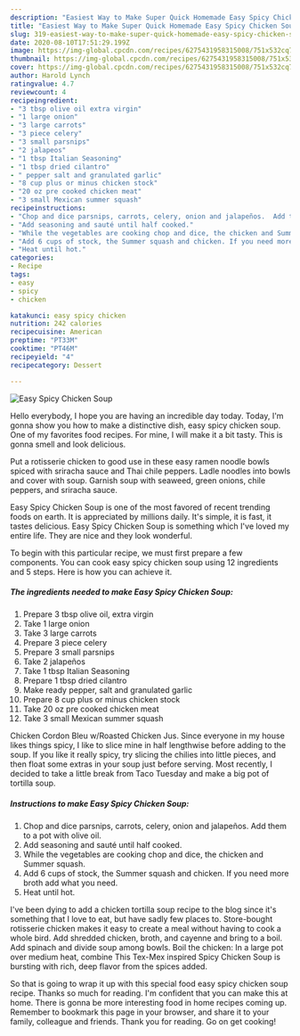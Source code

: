 ```yaml
---
description: "Easiest Way to Make Super Quick Homemade Easy Spicy Chicken Soup"
title: "Easiest Way to Make Super Quick Homemade Easy Spicy Chicken Soup"
slug: 319-easiest-way-to-make-super-quick-homemade-easy-spicy-chicken-soup
date: 2020-08-10T17:51:29.199Z
image: https://img-global.cpcdn.com/recipes/6275431958315008/751x532cq70/easy-spicy-chicken-soup-recipe-main-photo.jpg
thumbnail: https://img-global.cpcdn.com/recipes/6275431958315008/751x532cq70/easy-spicy-chicken-soup-recipe-main-photo.jpg
cover: https://img-global.cpcdn.com/recipes/6275431958315008/751x532cq70/easy-spicy-chicken-soup-recipe-main-photo.jpg
author: Harold Lynch
ratingvalue: 4.7
reviewcount: 4
recipeingredient:
- "3 tbsp olive oil extra virgin"
- "1 large onion"
- "3 large carrots"
- "3 piece celery"
- "3 small parsnips"
- "2 jalapeos"
- "1 tbsp Italian Seasoning"
- "1 tbsp dried cilantro"
- " pepper salt and granulated garlic"
- "8 cup plus or minus chicken stock"
- "20 oz pre cooked chicken meat"
- "3 small Mexican summer squash"
recipeinstructions:
- "Chop and dice parsnips, carrots, celery, onion and jalapeños.  Add them to a pot with olive oil."
- "Add seasoning and sauté until half cooked."
- "While the vegetables are cooking chop and dice, the chicken and Summer squash."
- "Add 6 cups of stock, the Summer squash and chicken. If you need more broth add what you need."
- "Heat until hot."
categories:
- Recipe
tags:
- easy
- spicy
- chicken

katakunci: easy spicy chicken 
nutrition: 242 calories
recipecuisine: American
preptime: "PT33M"
cooktime: "PT46M"
recipeyield: "4"
recipecategory: Dessert

---
```



![Easy Spicy Chicken Soup](https://img-global.cpcdn.com/recipes/6275431958315008/751x532cq70/easy-spicy-chicken-soup-recipe-main-photo.jpg)

Hello everybody, I hope you are having an incredible day today. Today, I'm gonna show you how to make a distinctive dish, easy spicy chicken soup. One of my favorites food recipes. For mine, I will make it a bit tasty. This is gonna smell and look delicious.

Put a rotisserie chicken to good use in these easy ramen noodle bowls spiced with sriracha sauce and Thai chile peppers. Ladle noodles into bowls and cover with soup. Garnish soup with seaweed, green onions, chile peppers, and sriracha sauce.

Easy Spicy Chicken Soup is one of the most favored of recent trending foods on earth. It is appreciated by millions daily. It's simple, it is fast, it tastes delicious. Easy Spicy Chicken Soup is something which I've loved my entire life. They are nice and they look wonderful.


To begin with this particular recipe, we must first prepare a few components. You can cook easy spicy chicken soup using 12 ingredients and 5 steps. Here is how you can achieve it.

<!--inarticleads1-->

##### The ingredients needed to make Easy Spicy Chicken Soup:

1. Prepare 3 tbsp olive oil, extra virgin
1. Take 1 large onion
1. Take 3 large carrots
1. Prepare 3 piece celery
1. Prepare 3 small parsnips
1. Take 2 jalapeños
1. Take 1 tbsp Italian Seasoning
1. Prepare 1 tbsp dried cilantro
1. Make ready  pepper, salt and granulated garlic
1. Prepare 8 cup plus or minus chicken stock
1. Take 20 oz pre cooked chicken meat
1. Take 3 small Mexican summer squash


Chicken Cordon Bleu w/Roasted Chicken Jus. Since everyone in my house likes things spicy, I like to slice mine in half lengthwise before adding to the soup. If you like it really spicy, try slicing the chilies into little pieces, and then float some extras in your soup just before serving. Most recently, I decided to take a little break from Taco Tuesday and make a big pot of tortilla soup. 

<!--inarticleads2-->

##### Instructions to make Easy Spicy Chicken Soup:

1. Chop and dice parsnips, carrots, celery, onion and jalapeños.  Add them to a pot with olive oil.
1. Add seasoning and sauté until half cooked.
1. While the vegetables are cooking chop and dice, the chicken and Summer squash.
1. Add 6 cups of stock, the Summer squash and chicken. If you need more broth add what you need.
1. Heat until hot.


I&#39;ve been dying to add a chicken tortilla soup recipe to the blog since it&#39;s something that I love to eat, but have sadly few places to. Store-bought rotisserie chicken makes it easy to create a meal without having to cook a whole bird. Add shredded chicken, broth, and cayenne and bring to a boil. Add spinach and divide soup among bowls. Boil the chicken: In a large pot over medium heat, combine This Tex-Mex inspired Spicy Chicken Soup is bursting with rich, deep flavor from the spices added. 

So that is going to wrap it up with this special food easy spicy chicken soup recipe. Thanks so much for reading. I'm confident that you can make this at home. There is gonna be more interesting food in home recipes coming up. Remember to bookmark this page in your browser, and share it to your family, colleague and friends. Thank you for reading. Go on get cooking!
